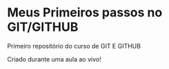 # Meus Primeiros passos no GIT/GITHUB
 Primeiro repositório do curso de GIT E GITHUB

 Criado durante uma aula ao vivo!
